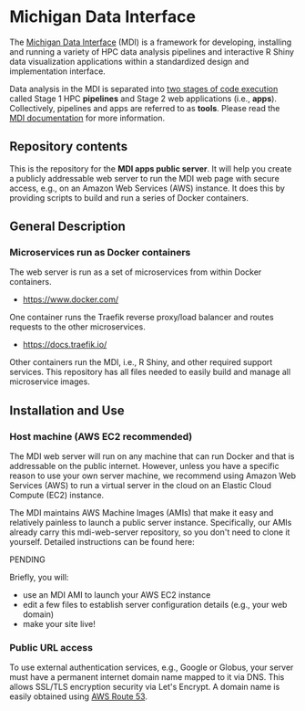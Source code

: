 # Michigan Data Interface

The [Michigan Data Interface](https://midataint.github.io/) (MDI) 
is a framework for developing, installing and running a variety of 
HPC data analysis pipelines and interactive R Shiny data visualization 
applications within a standardized design and implementation interface.

Data analysis in the MDI is separated into 
[two stages of code execution](https://midataint.github.io/docs/analysis-flow/) 
called Stage 1 HPC **pipelines** and Stage 2 web applications (i.e., **apps**).
Collectively, pipelines and apps are referred to as **tools**.
Please read the [MDI documentation](https://midataint.github.io/) for 
more information.

## Repository contents

This is the repository for the **MDI apps public server**. 
It will help you create a publicly addressable web server to run the MDI
web page with secure access, e.g., on an Amazon Web Services (AWS) instance.
It does this by providing scripts to build and run a series of 
Docker containers.

## General Description

### Microservices run as Docker containers

The web server is run as a set of microservices from within
Docker containers. 

- <https://www.docker.com/>

One container runs the Traefik reverse proxy/load balancer
and routes requests to the other microservices.

- <https://docs.traefik.io/>

Other containers run the MDI, i.e., R Shiny, and other required 
support services. This repository has all files needed to easily 
build and manage all microservice images.

## Installation and Use

### Host machine (AWS EC2 recommended)

The MDI web server will run on any machine that can run Docker and
that is addressable on the public internet. However, unless you have 
a specific reason to use your own server machine, we recommend using 
Amazon Web Services (AWS) to run a virtual server in the cloud on 
an Elastic Cloud Compute (EC2) instance.

The MDI maintains AWS Machine Images (AMIs) that make 
it easy and relatively painless to launch a public server instance.
Specifically, our AMIs already carry this mdi-web-server repository,
so you don't need to clone it yourself. Detailed instructions can be found here:

PENDING

Briefly, you will:
- use an MDI AMI to launch your AWS EC2 instance
- edit a few files to establish server configuration details (e.g., your web domain)
- make your site live!

### Public URL access

To use external authentication services, e.g., Google or Globus, 
your server must have a permanent internet domain name mapped to it 
via DNS. This allows SSL/TLS encryption security via Let's Encrypt.
A domain name is easily obtained using 
[AWS Route 53](https://console.aws.amazon.com/route53/v2/home).
